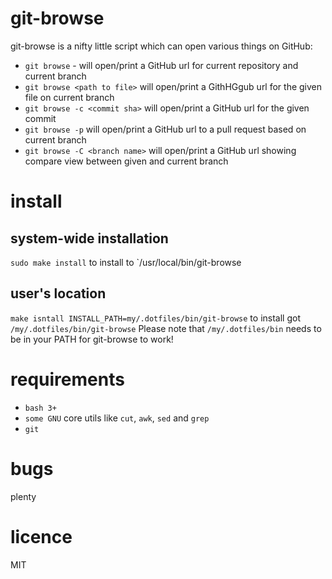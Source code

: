 git-browse
==========

git-browse is a nifty little script which can open various things on GitHub:

- `git browse` - will open/print a GitHub url for current repository and current branch
- `git browse <path to file>` will open/print a GithHGgub url for the given file on current branch
- `git browse -c <commit sha>` will open/print a GitHub url for the given commit
- `git browse -p` will open/print a GitHub url to a pull request based on current branch
- `git browse -C <branch name>` will open/print a GitHub url showing compare view between given and current branch


install
=======

system-wide installation
------------------------

`sudo make install` to install to `/usr/local/bin/git-browse

user's location
---------------

`make isntall INSTALL_PATH=my/.dotfiles/bin/git-browse` to install got `/my/.dotfiles/bin/git-browse` 
Please note that `/my/.dotfiles/bin` needs to be in your PATH for git-browse to work!


requirements
============

- `bash 3+`
- `some GNU` core utils like `cut`, `awk`, `sed` and `grep`
- `git`

bugs
====


plenty


licence
=======

MIT
